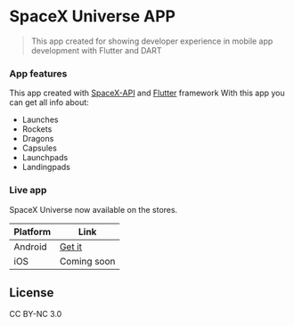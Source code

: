 # SpaceX Universe APP

> This app created for showing developer
> experience in mobile app development
> with Flutter and DART

### App features
This app created with [SpaceX-API] and [Flutter] framework
With this app you can get all info about:
- Launches
- Rockets
- Dragons
- Capsules
- Launchpads
- Landingpads

### Live app

SpaceX Universe now available on the stores.

| Platform | Link |
| ------ | ------ |
| Android | [Get it][android-link] |
| iOS | Coming soon |

License
----

CC BY-NC 3.0

[//]: # (These are reference links used in the body of this note and get stripped out when the markdown processor does its job. There is no need to format nicely because it shouldn't be seen. Thanks SO - http://stackoverflow.com/questions/4823468/store-comments-in-markdown-syntax)


   [SpaceX-API]: <https://github.com/r-spacex/SpaceX-API>
   [Flutter]: <https://flutter.dev/>
   [android-link]: <https://play.google.com/store/apps/details?id=com.aastudio.spacexuniverse>
